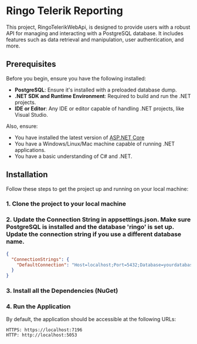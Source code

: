 # Ringo Telerik Reporting

This project, RingoTelerikWebApi, is designed to provide users with a robust API for managing and interacting with a PostgreSQL database. It includes features such as data retrieval and manipulation, user authentication, and more.

## Prerequisites

Before you begin, ensure you have the following installed:
- **PostgreSQL**: Ensure it's installed with a preloaded database dump.
- **.NET SDK and Runtime Environment**: Required to build and run the .NET projects.
- **IDE or Editor**: Any IDE or editor capable of handling .NET projects, like Visual Studio.
  
Also, ensure:
* You have installed the latest version of [ASP.NET Core](https://dotnet.microsoft.com/download)
* You have a Windows/Linux/Mac machine capable of running .NET applications.
* You have a basic understanding of C# and .NET.


## Installation

Follow these steps to get the project up and running on your local machine:

### 1. Clone the project to your local machine
### 2. Update the Connection String in appsettings.json. Make sure PostgreSQL is installed and the database 'ringo' is set up. Update the connection string if you use a different database name.

```json
{
  "ConnectionStrings": {
    "DefaultConnection": "Host=localhost;Port=5432;Database=yourdatabasename;Username=yourdatabaseusername;Password=yourpassword"
  }
}
```

### 3. Install all the Dependencies (NuGet)
### 4. Run the Application 
By default, the application should be accessible at the following URLs:

    HTTPS: https://localhost:7196
    HTTP: http://localhost:5053
